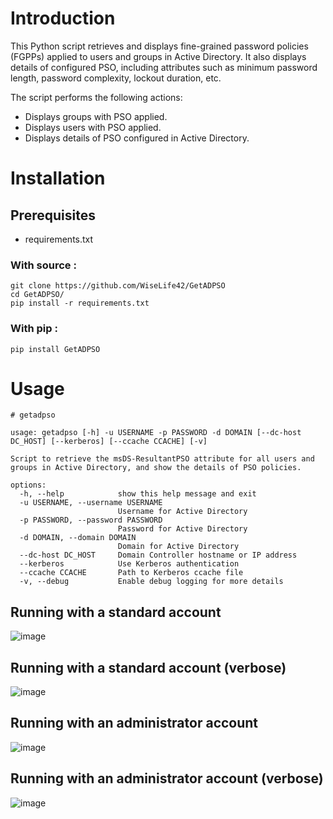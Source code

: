 # Introduction
This Python script retrieves and displays fine-grained password policies (FGPPs) applied to users and groups in Active Directory. It also displays details of configured PSO, including attributes such as minimum password length, password complexity, lockout duration, etc.

The script performs the following actions:
* Displays groups with PSO applied.
* Displays users with PSO applied.
* Displays details of PSO configured in Active Directory.

# Installation
## Prerequisites
* requirements.txt

### With source :
```
git clone https://github.com/WiseLife42/GetADPSO
cd GetADPSO/
pip install -r requirements.txt
```

### With pip :
```
pip install GetADPSO
```

# Usage
```
# getadpso

usage: getadpso [-h] -u USERNAME -p PASSWORD -d DOMAIN [--dc-host DC_HOST] [--kerberos] [--ccache CCACHE] [-v]

Script to retrieve the msDS-ResultantPSO attribute for all users and groups in Active Directory, and show the details of PSO policies.

options:
  -h, --help            show this help message and exit
  -u USERNAME, --username USERNAME
                        Username for Active Directory
  -p PASSWORD, --password PASSWORD
                        Password for Active Directory
  -d DOMAIN, --domain DOMAIN
                        Domain for Active Directory
  --dc-host DC_HOST     Domain Controller hostname or IP address
  --kerberos            Use Kerberos authentication
  --ccache CCACHE       Path to Kerberos ccache file
  -v, --debug           Enable debug logging for more details

```
## Running with a standard account
![image](https://github.com/user-attachments/assets/963d5c11-30fe-4152-93a8-7361a4fa2530)

## Running with a standard account (verbose)
![image](https://github.com/user-attachments/assets/2b2ed4ca-47e6-4c98-b1d0-be4af6c9963b)

## Running with an administrator account
![image](https://github.com/user-attachments/assets/532fe012-794d-4e11-a3b0-5b2db31279e9)

## Running with an administrator account (verbose)
![image](https://github.com/user-attachments/assets/9dc3f4f2-f4f7-4e80-8c78-8b9693d1d1c4)



